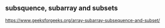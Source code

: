 ## subsquence, subarray and subsets

https://www.geeksforgeeks.org/array-subarray-subsequence-and-subset/
